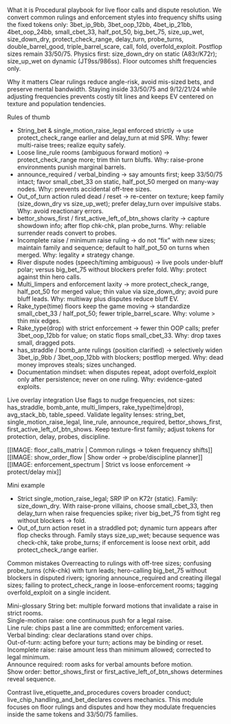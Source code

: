 What it is
Procedural playbook for live floor calls and dispute resolution. We convert common rulings and enforcement styles into frequency shifts using the fixed tokens only: 3bet_ip_9bb, 3bet_oop_12bb, 4bet_ip_21bb, 4bet_oop_24bb, small_cbet_33, half_pot_50, big_bet_75, size_up_wet, size_down_dry, protect_check_range, delay_turn, probe_turns, double_barrel_good, triple_barrel_scare, call, fold, overfold_exploit. Postflop sizes remain 33/50/75. Physics first: size_down_dry on static (A83r/K72r); size_up_wet on dynamic (JT9ss/986ss). Floor outcomes shift frequencies only.

Why it matters
Clear rulings reduce angle-risk, avoid mis-sized bets, and preserve mental bandwidth. Staying inside 33/50/75 and 9/12/21/24 while adjusting frequencies prevents costly tilt lines and keeps EV centered on texture and population tendencies.

Rules of thumb
- String_bet & single_motion_raise_legal enforced strictly → use protect_check_range earlier and delay_turn at mid SPR. Why: fewer multi-raise trees; realize equity safely.  
- Loose line_rule rooms (ambiguous forward motion) → protect_check_range more; trim thin turn bluffs. Why: raise-prone environments punish marginal barrels.  
- announce_required / verbal_binding → say amounts first; keep 33/50/75 intact; favor small_cbet_33 on static, half_pot_50 merged on many-way nodes. Why: prevents accidental off-tree sizes.  
- Out_of_turn action ruled dead / reset → re-center on texture; keep family (size_down_dry vs size_up_wet); prefer delay_turn over impulsive stabs. Why: avoid reactionary errors.  
- bettor_shows_first / first_active_left_of_btn_shows clarity → capture showdown info; after flop chk-chk, plan probe_turns. Why: reliable surrender reads convert to probes.  
- Incomplete raise / minimum raise ruling → do not “fix” with new sizes; maintain family and sequence; default to half_pot_50 on turns when merged. Why: legality ≠ strategy change.  
- River dispute nodes (speech/timing ambiguous) → live pools under-bluff polar; versus big_bet_75 without blockers prefer fold. Why: protect against thin hero calls.  
- Multi_limpers and enforcement laxity → more protect_check_range, half_pot_50 for merged value; thin value via size_down_dry; avoid pure bluff leads. Why: multiway plus disputes reduce bluff EV.  
- Rake_type(time) floors keep the game moving → standardize small_cbet_33 / half_pot_50; fewer triple_barrel_scare. Why: volume > thin mix edges.  
- Rake_type(drop) with strict enforcement → fewer thin OOP calls; prefer 3bet_oop_12bb for value; on static flops small_cbet_33. Why: drop taxes small, dragged pots.  
- has_straddle / bomb_ante rulings (position clarified) → selectively widen 3bet_ip_9bb / 3bet_oop_12bb with blockers; postflop merged. Why: dead money improves steals; sizes unchanged.  
- Documentation mindset: when disputes repeat, adopt overfold_exploit only after persistence; never on one ruling. Why: evidence-gated exploits.

Live overlay integration
Use flags to nudge frequencies, not sizes: has_straddle, bomb_ante, multi_limpers, rake_type(time|drop), avg_stack_bb, table_speed. Validate legality lenses: string_bet, single_motion_raise_legal, line_rule, announce_required, bettor_shows_first, first_active_left_of_btn_shows. Keep texture-first family; adjust tokens for protection, delay, probes, discipline.

[[IMAGE: floor_calls_matrix | Common rulings -> token frequency shifts]]
[[IMAGE: show_order_flow | Show order -> probe/discipline planner]]
[[IMAGE: enforcement_spectrum | Strict vs loose enforcement -> protect/delay mix]]

Mini example
- Strict single_motion_raise_legal; SRP IP on K72r (static). Family: size_down_dry. With raise-prone villains, choose small_cbet_33, then delay_turn when raise frequencies spike; river big_bet_75 from tight reg without blockers → fold.  
- Out_of_turn action reset in a straddled pot; dynamic turn appears after flop checks through. Family stays size_up_wet; because sequence was check-chk, take probe_turns; if enforcement is loose next orbit, add protect_check_range earlier.

Common mistakes
Overreacting to rulings with off-tree sizes; confusing probe_turns (chk-chk) with turn leads; hero-calling big_bet_75 without blockers in disputed rivers; ignoring announce_required and creating illegal sizes; failing to protect_check_range in loose-enforcement rooms; tagging overfold_exploit on a single incident.

Mini-glossary
String bet: multiple forward motions that invalidate a raise in strict rooms.  
Single-motion raise: one continuous push for a legal raise.  
Line rule: chips past a line are committed; enforcement varies.  
Verbal binding: clear declarations stand over chips.  
Out-of-turn: acting before your turn; actions may be binding or reset.  
Incomplete raise: raise amount less than minimum allowed; corrected to legal minimum.  
Announce required: room asks for verbal amounts before motion.  
Show order: bettor_shows_first or first_active_left_of_btn_shows determines reveal sequence.

Contrast
live_etiquette_and_procedures covers broader conduct; live_chip_handling_and_bet_declares covers mechanics. This module focuses on floor rulings and disputes and how they modulate frequencies inside the same tokens and 33/50/75 families.
